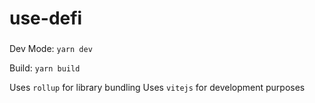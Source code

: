 # use-defi

###

Dev Mode: `yarn dev`

Build: `yarn build`

Uses `rollup` for library bundling
Uses `vitejs` for development purposes
